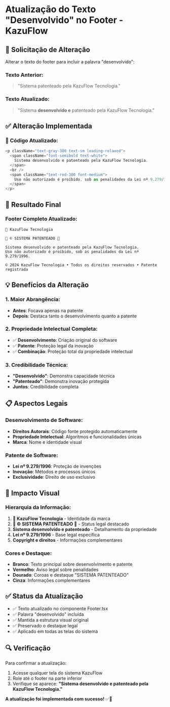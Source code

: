 # Atualização do Texto "Desenvolvido" no Footer - KazuFlow

## 📝 Solicitação de Alteração
Alterar o texto do footer para incluir a palavra "desenvolvido":

### **Texto Anterior:**
> "Sistema patenteado pela KazuFlow Tecnologia."

### **Texto Atualizado:**
> "Sistema **desenvolvido e** patenteado pela KazuFlow Tecnologia."

## ✅ Alteração Implementada

### 🔧 **Código Atualizado:**
```typescript
<p className="text-gray-300 text-sm leading-relaxed">
  <span className="font-semibold text-white">
    Sistema desenvolvido e patenteado pela KazuFlow Tecnologia.
  </span>
  <br />
  <span className="text-red-300 font-medium">
    Uso não autorizado é proibido, sob as penalidades da Lei nº 9.279/1996.
  </span>
</p>
```

## 🎯 **Resultado Final**

### **Footer Completo Atualizado:**
```
👑 KazuFlow Tecnologia

👑 © SISTEMA PATENTEADO 👑

Sistema desenvolvido e patenteado pela KazuFlow Tecnologia.
Uso não autorizado é proibido, sob as penalidades da Lei nº 9.279/1996.

© 2024 KazuFlow Tecnologia • Todos os direitos reservados • Patente registrada
```

## 💡 **Benefícios da Alteração**

### **1. Maior Abrangência:**
- **Antes**: Focava apenas na patente
- **Depois**: Destaca tanto o desenvolvimento quanto a patente

### **2. Propriedade Intelectual Completa:**
- ✅ **Desenvolvimento**: Criação original do software
- ✅ **Patente**: Proteção legal da inovação
- ✅ **Combinação**: Proteção total da propriedade intelectual

### **3. Credibilidade Técnica:**
- **"Desenvolvido"**: Demonstra capacidade técnica
- **"Patenteado"**: Demonstra inovação protegida
- **Juntos**: Credibilidade completa

## 📋 **Aspectos Legais**

### **Desenvolvimento de Software:**
- **Direitos Autorais**: Código fonte protegido automaticamente
- **Propriedade Intelectual**: Algoritmos e funcionalidades únicas
- **Marca**: Nome e identidade visual

### **Patente de Software:**
- **Lei nº 9.279/1996**: Proteção de invenções
- **Inovação**: Métodos e processos únicos
- **Exclusividade**: Direito de uso exclusivo

## 🎨 **Impacto Visual**

### **Hierarquia da Informação:**
1. **👑 KazuFlow Tecnologia** - Identidade da marca
2. **👑 © SISTEMA PATENTEADO 👑** - Status legal destacado
3. **Sistema desenvolvido e patenteado** - Detalhamento da propriedade
4. **Lei nº 9.279/1996** - Base legal específica
5. **Copyright e direitos** - Informações complementares

### **Cores e Destaque:**
- **Branco**: Texto principal sobre desenvolvimento e patente
- **Vermelho**: Aviso legal sobre penalidades
- **Dourado**: Coroas e destaque "SISTEMA PATENTEADO"
- **Cinza**: Informações complementares

## ✅ **Status da Atualização**

- ✅ Texto atualizado no componente Footer.tsx
- ✅ Palavra "desenvolvido" incluída
- ✅ Mantida a estrutura visual original
- ✅ Preservado o destaque legal
- ✅ Aplicado em todas as telas do sistema

## 🔍 **Verificação**

Para confirmar a atualização:
1. Acesse qualquer tela do sistema KazuFlow
2. Role até o footer na parte inferior
3. Verifique se aparece: **"Sistema desenvolvido e patenteado pela KazuFlow Tecnologia."**

**A atualização foi implementada com sucesso!** ✅👑
